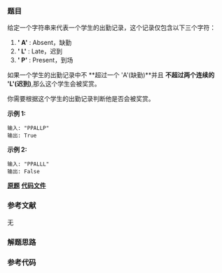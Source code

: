 ### 题目
给定一个字符串来代表一个学生的出勤记录，这个记录仅包含以下三个字符：

  1. **' A'** : Absent，缺勤
  2. **' L'** : Late，迟到
  3. **' P'** : Present，到场

如果一个学生的出勤记录中不 **超过一个 'A'(缺勤)**并且 **不超过两个连续的 'L'(迟到)**,那么这个学生会被奖赏。

你需要根据这个学生的出勤记录判断他是否会被奖赏。

**示例 1:**

    
    
    输入: "PPALLP"
    输出: True
    

**示例 2:**

    
    
    输入: "PPALLL"
    输出: False
    

 **[原题](https://leetcode-cn.com/problems/student-attendance-record-i/)**    **[代码文件]()**


### 参考文献
无

### 解题思路




### 参考代码

```go


```




